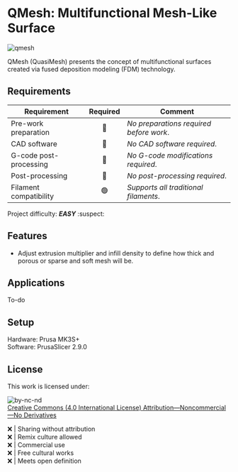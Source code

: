 # QMesh: Multifunctional Mesh-Like Surface

![qmesh](https://github.com/user-attachments/assets/fbfb739e-7ab6-4d10-8df8-fa1331569346)

QMesh (QuasiMesh) presents the concept of multifunctional surfaces created via fused deposition modeling (FDM) technology.

## Requirements
| **Requirement** | **Required** | **Comment** |
| --- | :---: | --- |
| Pre-work preparation | :red_circle: | *No preparations required before work*. |
| CAD software | :red_circle: | *No CAD software required*. |
| G-code post-processing | :red_circle: | *No G-code modifications required*. |
| Post-processing | :red_circle: | *No post-processing required*. |
| Filament compatibility | :green_circle: | *Supports all traditional filaments*. |

Project difficulty: ***EASY*** :suspect:

## Features
* Adjust extrusion multiplier and infill density to define how thick and porous or sparse and soft mesh will be.

## Applications
To-do

## Setup
Hardware: Prusa MK3S+\
Software: PrusaSlicer 2.9.0

## License
This work is licensed under:

![by-nc-nd](https://github.com/user-attachments/assets/d1ca6af3-62a9-464c-b333-8fee5f0ab3f4)\
[Creative Commons (4.0 International License) Attribution—Noncommercial—No Derivatives](http://creativecommons.org/licenses/by-nc-nd/4.0/)

:x: | Sharing without attribution\
:x: | Remix culture allowed\
:x: | Commercial use\
:x: | Free cultural works\
:x: | Meets open definition

